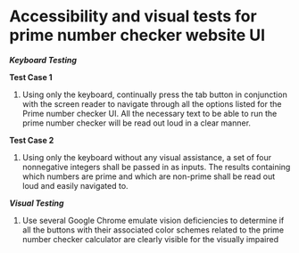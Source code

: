 # **Accessibility and visual tests for prime number checker website UI**

***Keyboard Testing***

**Test Case 1**
1. Using only the keyboard, continually press the tab button in conjunction with the screen reader to navigate through all the options listed for the Prime number checker UI. All the necessary text to be able to run the prime number checker will be read out loud in a clear manner.

**Test Case 2**
1. Using only the keyboard without any visual assistance, a set of four nonnegative integers shall be passed in as inputs. The results containing which numbers are prime and which are non-prime shall be read out loud and easily navigated to.

***Visual Testing***
1. Use several Google Chrome emulate vision deficiencies to determine if all the buttons with their associated color schemes related to the prime number checker calculator are clearly visible for the visually impaired

